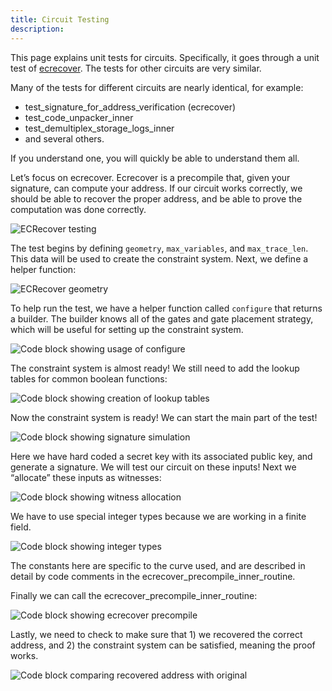 ```yaml
---
title: Circuit Testing
description:
---
```


<!-- TODO: swap out images for code samples -->

This page explains unit tests for circuits. Specifically, it goes through a unit test of
[ecrecover](https://github.com/matter-labs/era-zkevm_circuits/blob/main/src/ecrecover/mod.rs#L796). The tests for other
circuits are very similar.

Many of the tests for different circuits are nearly identical, for example:

- test_signature_for_address_verification (ecrecover)
- test_code_unpacker_inner
- test_demultiplex_storage_logs_inner
- and several others.

If you understand one, you will quickly be able to understand them all.

Let’s focus on ecrecover. Ecrecover is a precompile that, given your signature, can compute your address. If our circuit
works correctly, we should be able to recover the proper address, and be able to prove the computation was done
correctly.

![ECRecover testing](/images/zk-stack/circuit-ecrecover.png)

The test begins by defining `geometry`, `max_variables`, and `max_trace_len`. This data will be used to create the
constraint system. Next, we define a helper function:

![ECRecover geometry](/images/zk-stack/circuits-ecrecover-geometry.png)

To help run the test, we have a helper function called `configure` that returns a builder. The builder knows all of the
gates and gate placement strategy, which will be useful for setting up the constraint system.

![Code block showing usage of `configure`](/images/zk-stack/circuits-configure-builder.png)

The constraint system is almost ready! We still need to add the lookup tables for common boolean functions:

![Code block showing creation of lookup tables](/images/zk-stack/circuit-lookup.png)

Now the constraint system is ready! We can start the main part of the test!

![Code block showing signature simulation](/images/zk-stack/circuits-address.png)

Here we have hard coded a secret key with its associated public key, and generate a signature. We will test our circuit
on these inputs! Next we “allocate” these inputs as witnesses:

![Code block showing witness allocation](/images/zk-stack/circuit-allocate.png)

We have to use special integer types because we are working in a finite field.

![Code block showing integer types](/images/zk-stack/circuit-finite-fields.png)

The constants here are specific to the curve used, and are described in detail by code comments in the
ecrecover_precompile_inner_routine.

Finally we can call the ecrecover_precompile_inner_routine:

![Code block showing ecrecover precompile](/images/zk-stack/circuit-ecrecover-precompile.png)

Lastly, we need to check to make sure that 1) we recovered the correct address, and 2) the constraint system can be
satisfied, meaning the proof works.

![Code block comparing recovered address with original](/images/zk-stack/circuit-compare-addresses.png)
